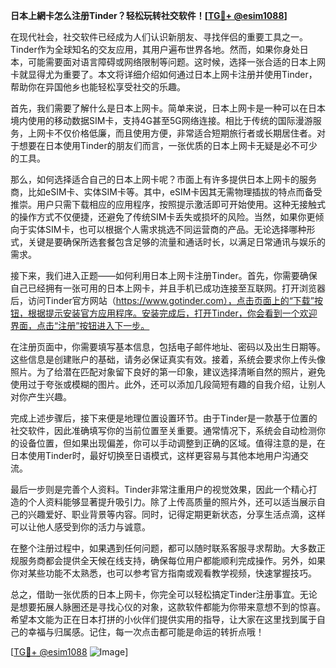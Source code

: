 **日本上網卡怎么注册Tinder？轻松玩转社交软件！[[TG💪+ @esim1088](https://t.me/s/esim1088)]**

在现代社会，社交软件已经成为人们认识新朋友、寻找伴侣的重要工具之一。Tinder作为全球知名的交友应用，其用户遍布世界各地。然而，如果你身处日本，可能需要面对语言障碍或网络限制等问题。这时候，选择一张合适的日本上网卡就显得尤为重要了。本文将详细介绍如何通过日本上网卡注册并使用Tinder，帮助你在异国他乡也能轻松享受社交的乐趣。

首先，我们需要了解什么是日本上网卡。简单来说，日本上网卡是一种可以在日本境内使用的移动数据SIM卡，支持4G甚至5G网络连接。相比于传统的国际漫游服务，上网卡不仅价格低廉，而且使用方便，非常适合短期旅行者或长期居住者。对于想要在日本使用Tinder的朋友们而言，一张优质的日本上网卡无疑是必不可少的工具。

那么，如何选择适合自己的日本上网卡呢？市面上有许多提供日本上网卡的服务商，比如eSIM卡、实体SIM卡等。其中，eSIM卡因其无需物理插拔的特点而备受推崇。用户只需下载相应的应用程序，按照提示激活即可开始使用。这种无接触式的操作方式不仅便捷，还避免了传统SIM卡丢失或损坏的风险。当然，如果你更倾向于实体SIM卡，也可以根据个人需求挑选不同运营商的产品。无论选择哪种形式，关键是要确保所选套餐包含足够的流量和通话时长，以满足日常通讯与娱乐的需求。

接下来，我们进入正题——如何利用日本上网卡注册Tinder。首先，你需要确保自己已经拥有一张可用的日本上网卡，并且手机已成功连接至互联网。打开浏览器后，访问Tinder官方网站（https://www.gotinder.com），点击页面上的“下载”按钮，根据提示安装官方应用程序。安装完成后，打开Tinder，你会看到一个欢迎界面，点击“注册”按钮进入下一步。

在注册页面中，你需要填写基本信息，包括电子邮件地址、密码以及出生日期等。这些信息是创建账户的基础，请务必保证真实有效。接着，系统会要求你上传头像照片。为了给潜在匹配对象留下良好的第一印象，建议选择清晰自然的照片，避免使用过于夸张或模糊的图片。此外，还可以添加几段简短有趣的自我介绍，让别人对你产生兴趣。

完成上述步骤后，接下来便是地理位置设置环节。由于Tinder是一款基于位置的社交软件，因此准确填写你的当前位置至关重要。通常情况下，系统会自动检测你的设备位置，但如果出现偏差，你可以手动调整到正确的区域。值得注意的是，在日本使用Tinder时，最好切换至日语模式，这样更容易与其他本地用户沟通交流。

最后一步则是完善个人资料。Tinder非常注重用户的视觉效果，因此一个精心打造的个人资料能够显著提升吸引力。除了上传高质量的照片外，还可以适当展示自己的兴趣爱好、职业背景等内容。同时，记得定期更新状态，分享生活点滴，这样可以让他人感受到你的活力与诚意。

在整个注册过程中，如果遇到任何问题，都可以随时联系客服寻求帮助。大多数正规服务商都会提供全天候在线支持，确保每位用户都能顺利完成操作。另外，如果你对某些功能不太熟悉，也可以参考官方指南或观看教学视频，快速掌握技巧。

总之，借助一张优质的日本上网卡，你完全可以轻松搞定Tinder注册事宜。无论是想要拓展人脉圈还是寻找心仪的对象，这款软件都能为你带来意想不到的惊喜。希望本文能为正在日本打拼的小伙伴们提供实用的指导，让大家在这里找到属于自己的幸福与归属感。记住，每一次点击都可能是命运的转折点哦！

[[TG💪+ @esim1088](https://t.me/s/esim1088) ![Image](https://i.postimg.cc/4NQfJmqS/Snipaste-2025-05-13-00-14-12.png)]
